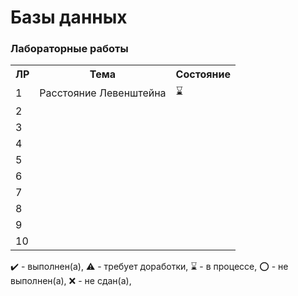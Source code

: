 # Базы данных

### Лабораторные работы

<table>
   <tr>
    <th>ЛР</th>
    <th>Тема</th>
     <th>Состояние</th>
   </tr>
   <tr>
    <td>1</td>
    <td>Расстояние Левенштейна</th>
    <td>⌛️</th>
   </tr>
   <tr>
    <td>2</td>
    <td></th>
    <td></th>
   </tr>
   <tr>
    <td>3</td>
    <td></th>
    <td></th>
   </tr>
   <tr>
    <td>4</td>
    <td></th>
    <td></th>
   </tr>
   <tr>
    <td>5</td>
    <td></th>
    <td></th>
   </tr>
   <tr>
    <td>6</td>
    <td></th>
    <td></th>
   </tr>
   <tr>
    <td>7</td>
    <td></th>
    <td></th>
   </tr>
   <tr>
    <td>8</td>
    <td></th>
    <td></th>
   </tr>
   <tr>
    <td>9</td>
    <td></th>
    <td></th>
   </tr>
   <tr>
    <td>10</td>
    <td></th>
    <td></th>
   </tr>
</table>

✔️ - выполнен(а), ⚠️ - требует доработки, ⌛️ - в процессе, ⭕️ - не выполнен(а), ❌ - не сдан(а),  

